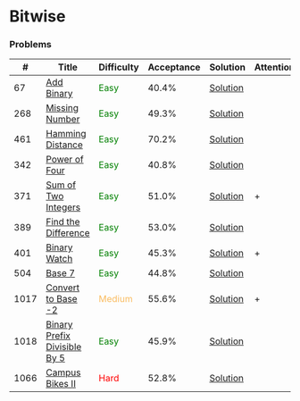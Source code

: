 Bitwise
===

### Problems
| #   | Title    |   Difficulty | Acceptance |Solution  | Attention |
| --- | --- | --- | --- | --- | --- |
|67 | [Add Binary](https://leetcode.com/problems/add-binary/) |<span style="color:green">Easy</span>  | 40.4% |[Solution](../problems/67.md) | |
|268 | [Missing Number](https://leetcode.com/problems/missing-number/) | <span style="color:green">Easy</span>  | 49.3% |[Solution](../problems/268.md) | |
|461  | [Hamming Distance](https://leetcode.com/problems/hamming-distance/) | <span style="color:green">Easy</span> | 70.2% |[Solution](../problems/461.md)| |
|342 | [Power of Four](https://leetcode.com/problems/power-of-four/) | <span style="color:green">Easy</span>| 40.8% |[Solution](../problems/342.md) |
|371 | [Sum of Two Integers](https://leetcode.com/problems/sum-of-two-integers/) | <span style="color:green">Easy</span> | 51.0%	|[Solution](../problems/371.md)| + |
|389 | [Find the Difference](https://leetcode.com/problems/find-the-difference/) | <span style="color:green">Easy</span> | 53.0% |[Solution](../problems/389.md)||
|401 | [Binary Watch](https://leetcode.com/problems/binary-watch/) | <span style="color:green">Easy</span>   | 45.3% |[Solution](../problems/401.md)|+|
|504 | [Base 7](https://leetcode.com/problems/base-7/) | <span style="color:green">Easy</span> | 44.8% |[Solution](../problems/504.md)||
|1017 | [Convert to Base -2](https://leetcode.com/problems/convert-to-base-2/) | <span style="color:#FABC60">Medium</span>  | 55.6% |[Solution](../problems/1017.md)| +| 
|1018  | [Binary Prefix Divisible By 5](https://leetcode.com/problems/binary-prefix-divisible-by-5/) | <span style="color:green">Easy</span> | 45.9% |[Solution](../problems/1018.md)| |
|1066 | [Campus Bikes II](https://leetcode.com/problems/campus-bikes-ii/) | <span style="color:red">Hard</span>| 52.8% |[Solution](../problems/1066.md) |




